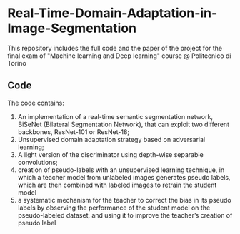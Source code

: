 # Real-Time-Domain-Adaptation-in-Image-Segmentation
This repository includes the full code and the paper of the project for the final exam of "Machine learning and Deep learning" course @ Politecnico di Torino

## Code
The code contains:

1. An implementation of a real-time semantic segmentation network, BiSeNet (Bilateral Segmentation Network), that can exploit two different backbones, ResNet-101 or ResNet-18;
2.  Unsupervised domain adaptation strategy based on adversarial learning;
3.  A light version of the discriminator using depth-wise separable convolutions;
4.  creation of pseudo-labels with an unsupervised learning technique, in which a teacher model from unlabeled images generates pseudo labels, which are then
combined with labeled images to retrain the student model
5. a systematic mechanism for the teacher to correct the bias in its pseudo labels by observing the performance of the student model on the pseudo-labeled dataset, and using it to improve the teacher’s creation of pseudo label
